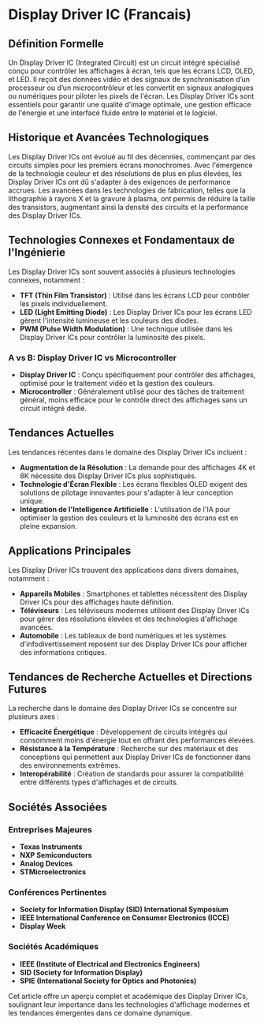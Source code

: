 # Display Driver IC (Francais)

## Définition Formelle

Un Display Driver IC (Integrated Circuit) est un circuit intégré spécialisé conçu pour contrôler les affichages à écran, tels que les écrans LCD, OLED, et LED. Il reçoit des données vidéo et des signaux de synchronisation d’un processeur ou d’un microcontrôleur et les convertit en signaux analogiques ou numériques pour piloter les pixels de l'écran. Les Display Driver ICs sont essentiels pour garantir une qualité d'image optimale, une gestion efficace de l'énergie et une interface fluide entre le matériel et le logiciel.

## Historique et Avancées Technologiques

Les Display Driver ICs ont évolué au fil des décennies, commençant par des circuits simples pour les premiers écrans monochromes. Avec l'émergence de la technologie couleur et des résolutions de plus en plus élevées, les Display Driver ICs ont dû s'adapter à des exigences de performance accrues. Les avancées dans les technologies de fabrication, telles que la lithographie à rayons X et la gravure à plasma, ont permis de réduire la taille des transistors, augmentant ainsi la densité des circuits et la performance des Display Driver ICs.

## Technologies Connexes et Fondamentaux de l'Ingénierie

Les Display Driver ICs sont souvent associés à plusieurs technologies connexes, notamment :

- **TFT (Thin Film Transistor)** : Utilisé dans les écrans LCD pour contrôler les pixels individuellement.
- **LED (Light Emitting Diode)** : Les Display Driver ICs pour les écrans LED gèrent l'intensité lumineuse et les couleurs des diodes.
- **PWM (Pulse Width Modulation)** : Une technique utilisée dans les Display Driver ICs pour contrôler la luminosité des pixels.

### A vs B: Display Driver IC vs Microcontroller

- **Display Driver IC** : Conçu spécifiquement pour contrôler des affichages, optimisé pour le traitement vidéo et la gestion des couleurs.
- **Microcontroller** : Généralement utilisé pour des tâches de traitement général, moins efficace pour le contrôle direct des affichages sans un circuit intégré dédié.

## Tendances Actuelles

Les tendances récentes dans le domaine des Display Driver ICs incluent :

- **Augmentation de la Résolution** : La demande pour des affichages 4K et 8K nécessite des Display Driver ICs plus sophistiqués.
- **Technologie d'Écran Flexible** : Les écrans flexibles OLED exigent des solutions de pilotage innovantes pour s'adapter à leur conception unique.
- **Intégration de l'Intelligence Artificielle** : L'utilisation de l'IA pour optimiser la gestion des couleurs et la luminosité des écrans est en pleine expansion.

## Applications Principales

Les Display Driver ICs trouvent des applications dans divers domaines, notamment :

- **Appareils Mobiles** : Smartphones et tablettes nécessitent des Display Driver ICs pour des affichages haute définition.
- **Téléviseurs** : Les téléviseurs modernes utilisent des Display Driver ICs pour gérer des résolutions élevées et des technologies d'affichage avancées.
- **Automobile** : Les tableaux de bord numériques et les systèmes d'infodivertissement reposent sur des Display Driver ICs pour afficher des informations critiques.

## Tendances de Recherche Actuelles et Directions Futures

La recherche dans le domaine des Display Driver ICs se concentre sur plusieurs axes :

- **Efficacité Énergétique** : Développement de circuits intégrés qui consomment moins d'énergie tout en offrant des performances élevées.
- **Résistance à la Température** : Recherche sur des matériaux et des conceptions qui permettent aux Display Driver ICs de fonctionner dans des environnements extrêmes.
- **Interopérabilité** : Création de standards pour assurer la compatibilité entre différents types d'affichages et de circuits.

## Sociétés Associées

### Entreprises Majeures

- **Texas Instruments**
- **NXP Semiconductors**
- **Analog Devices**
- **STMicroelectronics**
  
### Conférences Pertinentes

- **Society for Information Display (SID) International Symposium**
- **IEEE International Conference on Consumer Electronics (ICCE)**
- **Display Week**

### Sociétés Académiques

- **IEEE (Institute of Electrical and Electronics Engineers)**
- **SID (Society for Information Display)**
- **SPIE (International Society for Optics and Photonics)**

Cet article offre un aperçu complet et académique des Display Driver ICs, soulignant leur importance dans les technologies d'affichage modernes et les tendances émergentes dans ce domaine dynamique.